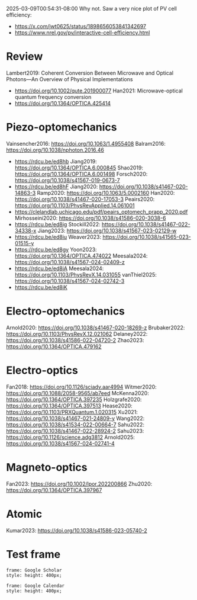
2025-03-09T00:54:31-08:00
Why not. Saw a very nice plot of PV cell efficiency:
- https://x.com/jwt0625/status/1898656053841342697
- https://www.nrel.gov/pv/interactive-cell-efficiency.html


# Review
Lambert2019: Coherent Conversion Between Microwave and Optical Photons—An Overview of Physical Implementations
- https://doi.org/10.1002/qute.201900077
Han2021: Microwave-optical quantum frequency conversion
- https://doi.org/10.1364/OPTICA.425414


# Piezo-optomechanics

Vainsencher2016: https://doi.org/10.1063/1.4955408
Balram2016: https://doi.org/10.1038/nphoton.2016.46
- https://rdcu.be/ed8hb
Jiang2019: https://doi.org/10.1364/OPTICA.6.000845
Shao2019: https://doi.org/10.1364/OPTICA.6.001498
Forsch2020: https://doi.org/10.1038/s41567-019-0673-7
- https://rdcu.be/ed8hF
Jiang2020: https://doi.org/10.1038/s41467-020-14863-3
Ramp2020: https://doi.org/10.1063/5.0002160
Han2020: https://doi.org/10.1038/s41467-020-17053-3
Peairs2020: https://doi.org/10.1103/PhysRevApplied.14.061001
- https://clelandlab.uchicago.edu/pdf/peairs_optomech_prapp_2020.pdf
Mirhosseini2020: https://doi.org/10.1038/s41586-020-3038-6
- https://rdcu.be/ed8ig
Stockill2022: https://doi.org/10.1038/s41467-022-34338-x
Jiang2023: https://doi.org/10.1038/s41567-023-02129-w
- https://rdcu.be/ed8iu
Weaver2023: https://doi.org/10.1038/s41565-023-01515-y
- https://rdcu.be/ed8gy
Yoon2023: https://doi.org/10.1364/OPTICA.474022
Meesala2024: https://doi.org/10.1038/s41567-024-02409-z
- https://rdcu.be/ed8iA
Meesala2024: https://doi.org/10.1103/PhysRevX.14.031055
vanThiel2025: https://doi.org/10.1038/s41567-024-02742-3
- https://rdcu.be/ed8iK


# Electro-optomechanics

Arnold2020: https://doi.org/10.1038/s41467-020-18269-z
Brubaker2022: https://doi.org/10.1103/PhysRevX.12.021062
Delaney2022: https://doi.org/10.1038/s41586-022-04720-2
Zhao2023: https://doi.org/10.1364/OPTICA.479162


# Electro-optics
Fan2018: https://doi.org/10.1126/sciadv.aar4994
Witmer2020: https://doi.org/10.1088/2058-9565/ab7eed
McKenna2020: https://doi.org/10.1364/OPTICA.397235
Holzgrafe2020: https://doi.org/10.1364/OPTICA.397513
Hease2020: https://doi.org/10.1103/PRXQuantum.1.020315
Xu2021: https://doi.org/10.1038/s41467-021-24809-y
Wang2022: https://doi.org/10.1038/s41534-022-00664-7
Sahu2022: https://doi.org/10.1038/s41467-022-28924-2
Sahu2023: https://doi.org/10.1126/science.adg3812
Arnold2025: https://doi.org/10.1038/s41567-024-02741-4



# Magneto-optics
Fan2023: https://doi.org/10.1002/lpor.202200866
Zhu2020: https://doi.org/10.1364/OPTICA.397967



# Atomic

Kumar2023: https://doi.org/10.1038/s41586-023-05740-2


# Test frame

```custom-frames
frame: Google Scholar
style: height: 400px;
```

```custom-frames
frame: Google Calendar
style: height: 400px;
```
